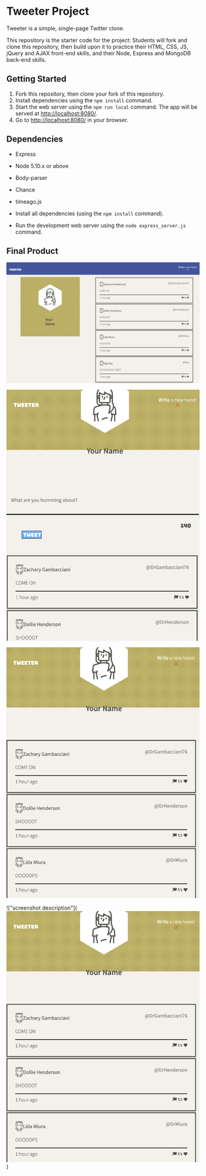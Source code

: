 # Tweeter Project

Tweeter is a simple, single-page Twitter clone.

This repository is the starter code for the project: Students will fork and clone this repository, then build upon it to practice their HTML, CSS, JS, jQuery and AJAX front-end skills, and their Node, Express and MongoDB back-end skills.

## Getting Started

1. Fork this repository, then clone your fork of this repository.
2. Install dependencies using the `npm install` command.
3. Start the web server using the `npm run local` command. The app will be served at <http://localhost:8080/>.
4. Go to <http://localhost:8080/> in your browser.

## Dependencies

- Express
- Node 5.10.x or above
- Body-parser
- Chance
- timeago.js

- Install all dependencies (using the `npm install` command).
- Run the development web server using the `node express_server.js` command.

## Final Product

!["screenshot description"](https://github.com/CoffeeJitterz/tweeter/blob/master/docs/tweet-box_1.png?raw=true)

!["screenshot description"](https://github.com/CoffeeJitterz/tweeter/blob/master/docs/tweet-box_2.png?raw=true)

!["screenshot description"](https://github.com/CoffeeJitterz/tweeter/blob/master/docs/tweet-box_3.png?raw=true)

!["screenshot description"](!["screenshot description"](https://github.com/CoffeeJitterz/tweeter/blob/master/docs/tweet-box_3.png?raw=true))